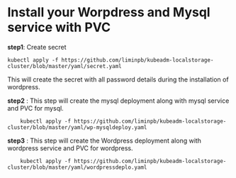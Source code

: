 Install your Worpdress and Mysql service with PVC
===================================================


**step1**: Create secret 

    kubectl apply -f https://github.com/liminpb/kubeadm-localstorage-cluster/blob/master/yaml/secret.yaml

This will create the secret with all password details during the installation of wordpress.

**step2** : This step will create the mysql deployment along with mysql service and PVC for mysql.

        kubectl apply -f https://github.com/liminpb/kubeadm-localstorage-cluster/blob/master/yaml/wp-mysqldeploy.yaml
        
**step3** : This step will create the Wordpress deployment along with wordpress service and PVC for wordpress.

        kubectl apply -f https://github.com/liminpb/kubeadm-localstorage-cluster/blob/master/yaml/wordpressdeplo.yaml

